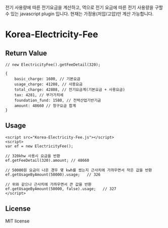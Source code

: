 전기 사용량에 따른 전기요금을 계산하고, 역으로 전기 요금에 따른 전기 사용량을 구할 수 있는 javascript plugin 입니다.
현재는 가정용(저압/고압)만 계산 가능합니다.

# Korea-Electricity-Fee

## Return Value
```
// new ElectricityFee().getFeeDetail(320);

{
    basic_charge: 1600, // 기본요금
    usage_charge: 41208, // 사용요금
    total_charge: 42808, // 전기요금계(기본요금 + 사용요금)
    tax: 4281, // 부가가치세
    foundation_fund: 1580, // 전력산업기반기금
    amount: 48660 // 청구요금 합계
}
```

## Usage

```
<script src="Korea-Electricity-Fee.js"></script>
<script>
var ef = new ElectricityFee();

// 320khw 사용시 요금을 반환
ef.getFeeDetail(320).amount; // 48660

// 50000원 요금이 나온 경우 몇 kwh를 썼는지 근사치에 가까우면서 작은 값을 반환
ef.getUsageByAmount(50000).usage;   // 326

// 위와 같으나 근사치에 가까우면서 큰 값을 반환
ef.getUsageByAmount(50000, false).usage;   // 327
</script>
```

## License
MIT license
